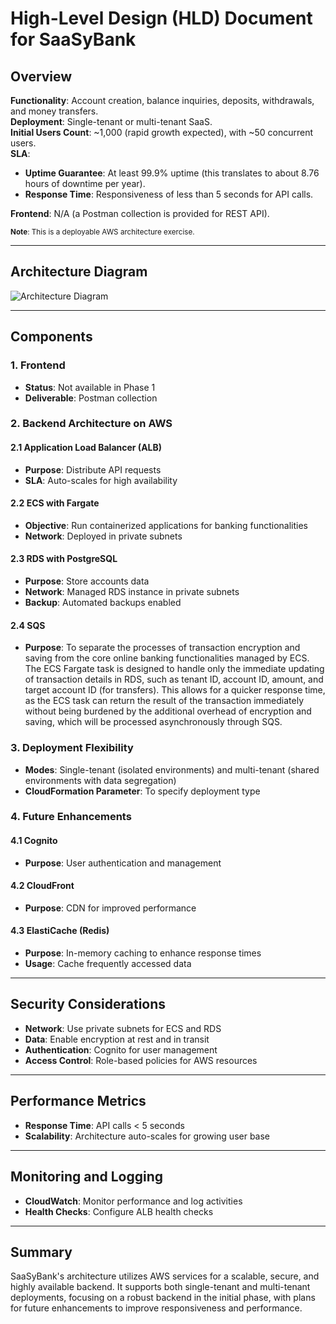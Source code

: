 # High-Level Design (HLD) Document for SaaSyBank

## Overview

**Functionality**: Account creation, balance inquiries, deposits, withdrawals, and money transfers.  
**Deployment**: Single-tenant or multi-tenant SaaS.  
**Initial Users Count**: ~1,000 (rapid growth expected), with ~50 concurrent users.  
**SLA**:

- **Uptime Guarantee**:
  At least 99.9% uptime (this translates to about 8.76 hours of downtime per year).
- **Response Time**:
  Responsiveness of less than 5 seconds for API calls.

**Frontend**: N/A (a Postman collection is provided for REST API).

<small>**Note**: This is a deployable AWS architecture exercise.</small>

---

## Architecture Diagram

![Architecture Diagram](https://lucid.app/publicSegments/view/69c70e24-cb99-4f28-8cf9-59329f1bc55b/image.jpeg)

---

## Components

### 1. **Frontend**

- **Status**: Not available in Phase 1
- **Deliverable**: Postman collection

### 2. **Backend Architecture on AWS**

#### 2.1 **Application Load Balancer (ALB)**

- **Purpose**: Distribute API requests
- **SLA**: Auto-scales for high availability

#### 2.2 **ECS with Fargate**

- **Objective**: Run containerized applications for banking functionalities
- **Network**: Deployed in private subnets

#### 2.3 **RDS with PostgreSQL**

- **Purpose**: Store accounts data
- **Network**: Managed RDS instance in private subnets
- **Backup**: Automated backups enabled

#### 2.4 **SQS**

- **Purpose**: To separate the processes of transaction encryption and saving from the core online banking functionalities managed by ECS. The ECS Fargate task is designed to handle only the immediate updating of transaction details in RDS, such as tenant ID, account ID, amount, and target account ID (for transfers). This allows for a quicker response time, as the ECS task can return the result of the transaction immediately without being burdened by the additional overhead of encryption and saving, which will be processed asynchronously through SQS.

### 3. **Deployment Flexibility**

- **Modes**: Single-tenant (isolated environments) and multi-tenant (shared environments with data segregation)
- **CloudFormation Parameter**: To specify deployment type

### 4. **Future Enhancements**

#### 4.1 **Cognito**

- **Purpose**: User authentication and management

#### 4.2 **CloudFront**

- **Purpose**: CDN for improved performance

#### 4.3 **ElastiCache (Redis)**

- **Purpose**: In-memory caching to enhance response times
- **Usage**: Cache frequently accessed data

---

## Security Considerations

- **Network**: Use private subnets for ECS and RDS
- **Data**: Enable encryption at rest and in transit
- **Authentication**: Cognito for user management
- **Access Control**: Role-based policies for AWS resources

---

## Performance Metrics

- **Response Time**: API calls < 5 seconds
- **Scalability**: Architecture auto-scales for growing user base

---

## Monitoring and Logging

- **CloudWatch**: Monitor performance and log activities
- **Health Checks**: Configure ALB health checks

---

## Summary

SaaSyBank's architecture utilizes AWS services for a scalable, secure, and highly available backend. It supports both single-tenant and multi-tenant deployments, focusing on a robust backend in the initial phase, with plans for future enhancements to improve responsiveness and performance.
